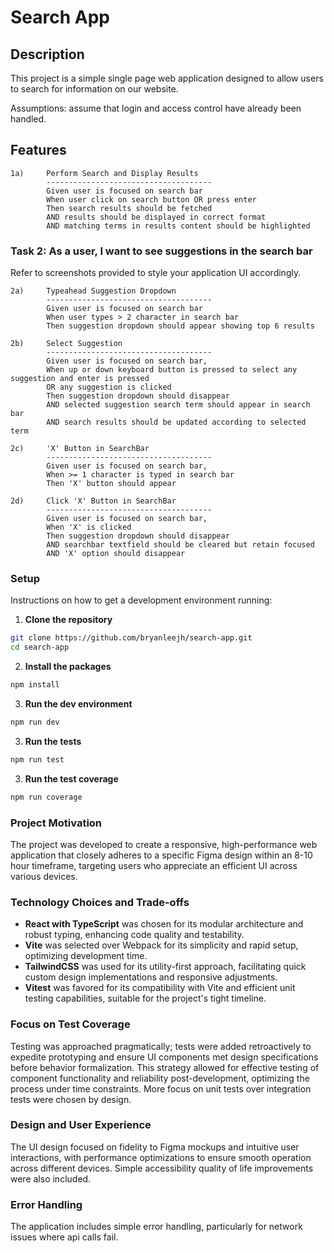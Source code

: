 # Search App

## Description

This project is a simple single page web application designed to allow users to search for information on our website.

Assumptions: assume that login and access control have already been handled.

## Features

```
1a)     Perform Search and Display Results
        -------------------------------------
        Given user is focused on search bar
        When user click on search button OR press enter
        Then search results should be fetched
        AND results should be displayed in correct format
        AND matching terms in results content should be highlighted
```

### Task 2: As a user, I want to see suggestions in the search bar

Refer to screenshots provided to style your application UI accordingly.

```
2a)     Typeahead Suggestion Dropdown
        -------------------------------------
        Given user is focused on search bar
        When user types > 2 character in search bar
        Then suggestion dropdown should appear showing top 6 results
```

```
2b)     Select Suggestion
        -------------------------------------
        Given user is focused on search bar,
        When up or down keyboard button is pressed to select any suggestion and enter is pressed
        OR any suggestion is clicked
        Then suggestion dropdown should disappear
        AND selected suggestion search term should appear in search bar
        AND search results should be updated according to selected term
```

```
2c)     'X' Button in SearchBar
        -------------------------------------
        Given user is focused on search bar,
        When >= 1 character is typed in search bar
        Then 'X' button should appear
```

```
2d)     Click 'X' Button in SearchBar
        -------------------------------------
        Given user is focused on search bar,
        When 'X' is clicked
        Then suggestion dropdown should disappear
        AND searchbar textfield should be cleared but retain focused
        AND 'X' option should disappear
```

### Setup

Instructions on how to get a development environment running:

1. **Clone the repository**

```bash
git clone https://github.com/bryanleejh/search-app.git
cd search-app
```

2. **Install the packages**

```bash
npm install
```

3. **Run the dev environment**

```bash
npm run dev
```

3. **Run the tests**

```bash
npm run test
```

3. **Run the test coverage**

```bash
npm run coverage
```

### Project Motivation

The project was developed to create a responsive, high-performance web application that closely adheres to a specific Figma design within an 8-10 hour timeframe, targeting users who appreciate an efficient UI across various devices.

### Technology Choices and Trade-offs

- **React with TypeScript** was chosen for its modular architecture and robust typing, enhancing code quality and testability.
- **Vite** was selected over Webpack for its simplicity and rapid setup, optimizing development time.
- **TailwindCSS** was used for its utility-first approach, facilitating quick custom design implementations and responsive adjustments.
- **Vitest** was favored for its compatibility with Vite and efficient unit testing capabilities, suitable for the project's tight timeline.

### Focus on Test Coverage

Testing was approached pragmatically; tests were added retroactively to expedite prototyping and ensure UI components met design specifications before behavior formalization. This strategy allowed for effective testing of component functionality and reliability post-development, optimizing the process under time constraints. More focus on unit tests over integration tests were chosen by design.

### Design and User Experience

The UI design focused on fidelity to Figma mockups and intuitive user interactions, with performance optimizations to ensure smooth operation across different devices. Simple accessibility quality of life improvements were also included.

### Error Handling

The application includes simple error handling, particularly for network issues where api calls fail.
